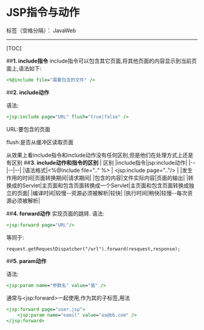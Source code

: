 ﻿# JSP指令与动作

标签（空格分隔）： JavaWeb

---
[TOC]

##**1. include指令**
include指令可以包含其它页面,将其他页面的内容显示到当前页面上,语法如下:
```jsp
<%@include file="需要包含的文件" />
```

##**2. include动作**

语法:
```jsp
<jsp:include page="URL" flush="true|false" />
```
URL:要包含的页面

flush:是否从缓冲区读取页面

从效果上看include指令和include动作没有任何区别,但是他们在处理方式上还是有区别
##**3. include动作和指令的区别**
|  区别 |include指令|jsp:include动作|
|--|--|--|
|语法格式|<%@include file=".." %> | &lt;jsp:include page=".."/> |
|发生作用的时间|页面转换期间|请求期间|
|包含的内容|文件实际内容|页面的输出|
|转换成的Servlet|主页面和包含页面转换成一个Servlet|主页面和包含页面转换成独立的页面|
|编译时间|较慢--资源必须被解析|较快|
|执行时间|稍快|较慢--每次资源必须被解析|

##**4. forward动作**
实现页面的跳转.
语法:
```jsp
<jsp:forward page="URL"/>
```
等同于:
```jsp
request.getRequestDispatcher("/url").forward(resquest,response);
```
##**5. param动作**

语法:
```jsp
<jsp:param name="参数名" value="值" />
```
通常与&lt;jsp:forward>一起使用,作为其的子标签,用法
```jsp
<jsp:forward page="user.jsp">
    <jsp:param name="eamil" value="aa@bb.com" />
</jsp:forward>
```

